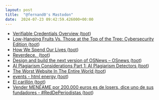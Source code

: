 ```yaml
---
layout: post
title:  "@fernand0's Mastodon"
date:  2024-07-23 09:42:59.426000+00:00
---
```

*  [Verifiable Credentials Overview ](https://www.w3.org/TR/vc-overview) ([toot](https://mastodon.social/@fernand0/112835151752407828))
*  [Low-Hanging Fruits Vs. Those at the Top of the Tree: Cybersecurity Edition ](https://www.tripwire.com/state-of-security/low-hanging-fruits-vs-those-top-tree-cybersecurity-editio) ([toot](https://mastodon.social/@fernand0/112834884571844714))
*  [How We Spend Our Lives ](https://www.workfutures.io/p/how-we-spend-our-live) ([toot](https://mastodon.social/@fernand0/112833228838523970))
*  [Reverdece.  ](https://avecesunafoto.wordpress.com/2024/07/22/reverdece-2) ([toot](https://mastodon.social/@fernand0/112831360312715745))
*  [Design and build the next version of OSNews  –  OSnews ](https://www.osnews.com/story/140175/design-and-build-the-next-version-of-osnews) ([toot](https://mastodon.social/@fernand0/112831315310307673))
*  [AI Plagiarism Considerations Part 1: AI Plagiarism Detectors ](https://aiedusimplified.substack.com/p/ai-plagiarism-considerations-par) ([toot](https://mastodon.social/@fernand0/112831052026931521))
*  [The Worst Website In The Entire World ](https://matduggan.com/the-worst-website-in-the-entire-world) ([toot](https://mastodon.social/@fernand0/112830925490665253))
*  [events - html energy ](https://html.energy/events.htm) ([toot](https://mastodon.social/@fernand0/112830679124219985))
*  [El carillón ](https://www.flickr.com/photos/fernand0/53859484032) ([toot](https://mastodon.social/@fernand0/112829886337116613))
*  [Vender MENÉAME por 200.000 euros es de losers, dice uno de sus fundadores - #RedDePeriodistas ](https://www.reddeperiodistas.com/vender-meneame-por-200-000-euros-es-de-losers-asi-se-despacha-sobre-la-venta-uno-de-sus-fundadores) ([toot](https://mastodon.social/@fernand0/112829829099156726))
